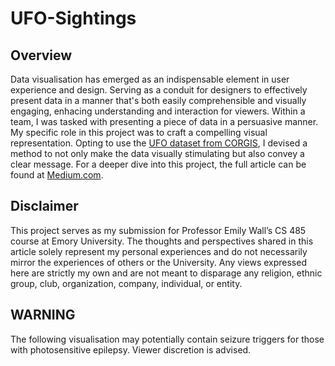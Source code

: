 # UFO-Sightings
## Overview
Data visualisation has emerged as an indispensable element in user experience and design. Serving as a conduit for designers to effectively present data in a manner that's both easily comprehensible and visually engaging, enhacing understanding and interaction for viewers. Within a team, I was tasked with presenting a piece of data in a persuasive manner. My specific role in this project was to craft a compelling visual representation. Opting to use the [UFO dataset from CORGIS](https://think.cs.vt.edu/corgis/csv/ufo_sightings/), I devised a method to not only make the data visually stimulating but also convey a clear message. For a deeper dive into this project, the full article can be found at [Medium.com](https://medium.com/@bookworm7572/ux-design-and-data-visualisation-a-ufo-case-study-5d3d9fcaa531).

## Disclaimer
This project serves as my submission for Professor Emily Wall’s CS 485 course at Emory University. The thoughts and perspectives shared in this article solely represent my personal experiences and do not necessarily mirror the experiences of others or the University. Any views expressed here are strictly my own and are not meant to disparage any religion, ethnic group, club, organization, company, individual, or entity.

## WARNING
The following visualisation may potentially contain seizure triggers for those with photosensitive epilepsy. Viewer discretion is advised.
